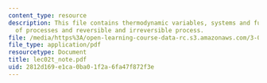 ```yaml
---
content_type: resource
description: This file contains thermodynamic variables, systems and functions, identification
  of processes and reversible and irreversible process.
file: /media/https%3A/open-learning-course-data-rc.s3.amazonaws.com/3-012-fundamentals-of-materials-science-fall-2005/2812d169e1ca0ba01f2a6fa47f872f3e_lec02t_note.pdf
file_type: application/pdf
resourcetype: Document
title: lec02t_note.pdf
uid: 2812d169-e1ca-0ba0-1f2a-6fa47f872f3e
---
```

